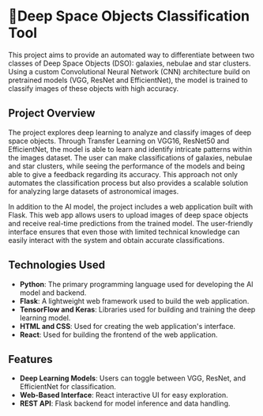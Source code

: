 # 🌌Deep Space Objects Classification Tool

This project aims to provide an automated way to differentiate between two classes of Deep Space Objects (DSO): galaxies, nebulae and star clusters. Using a custom Convolutional Neural Network (CNN) architecture build on pretrained models (VGG, ResNet and EfficientNet), the model is trained to classify images of these objects with high accuracy.

## Project Overview

The project explores deep learning to analyze and classify images of deep space objects. Through Transfer Learning on VGG16, ResNet50 and EfficientNet, the model is able to learn and identify intricate patterns within the images dataset. The user can make classifications of galaxies, nebulae and star clusters, while seeing the performance of the models and being able to give a feedback regarding its accuracy. This approach not only automates the classification process but also provides a scalable solution for analyzing large datasets of astronomical images.

In addition to the AI model, the project includes a web application built with Flask. This web app allows users to upload images of deep space objects and receive real-time predictions from the trained model. The user-friendly interface ensures that even those with limited technical knowledge can easily interact with the system and obtain accurate classifications.

## Technologies Used

- **Python**: The primary programming language used for developing the AI model and backend.
- **Flask**: A lightweight web framework used to build the web application.
- **TensorFlow and Keras**: Libraries used for building and training the deep learning model.
- **HTML and CSS**: Used for creating the web application's interface.
- **React**: Used for building the frontend of the web application.

## Features
- **Deep Learning Models**: Users can toggle between VGG, ResNet, and EfficientNet for classification.
- **Web-Based Interface**: React interactive UI for easy exploration.
- **REST API**: Flask backend for model inference and data handling.


